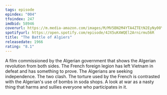 ```yaml
---
tags: episode
epindex: "004"
tfoindex: 247
imdbid: 58946
coverurl: https://m.media-amazon.com/images/M/MV5BN2M4YTA4ZTEtN2EyNy00YTlmLWE4YzYtYjYyYjRkMWM4ZDM0XkEyXkFqcGdeQXVyMjUzOTY1NTc@._V1_SX202_CR0,0,202,300_.jpg
spotifyurl: https://open.spotify.com/episode/4JX5uK4WQEl2Arnirmu56R
title: "The Battle of Algiers"
releasedate: 1966
rating: "8.1"
---
```


A film commissioned by the Algerian government that shows the Algerian revolution from both sides. The French foreign legion has left Vietnam in defeat and has something to prove. The Algerians are seeking independence. The two clash. The torture used by the French is contrasted with the Algerian's use of bombs in soda shops. A look at war as a nasty thing that harms and sullies everyone who participates in it.